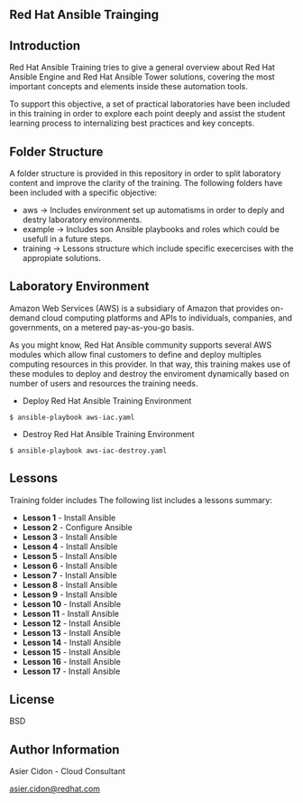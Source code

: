 Red Hat Ansible Trainging
---------------------------

Introduction 
--------------

Red Hat Ansible Training tries to give a general overview about Red Hat Ansible Engine and Red Hat Ansible Tower solutions, covering the most important concepts and elements inside these automation tools.

To support this objective, a set of practical laboratories have been included in this training in order to explore each point deeply and assist the student learning process to internalizing best practices and key concepts.

Folder Structure 
-----------------

A folder structure is provided in this repository in order to split laboratory content and improve the clarity of the training. The following folders have been included with a specific objective:

* aws -> Includes environment set up automatisms in order to deply and destry laboratory environments.
* example -> Includes son Ansible playbooks and roles which could be usefull in a future steps.
* training -> Lessons structure which include specific execercises with the appropiate solutions.

Laboratory Environment
------------------------

Amazon Web Services (AWS) is a subsidiary of Amazon that provides on-demand cloud computing platforms and APIs to individuals, companies, and governments, on a metered pay-as-you-go basis.

As you might know, Red Hat Ansible community supports several AWS modules which allow final customers to define and deploy multiples computing resources in this provider. In that way, this training makes use of these modules to deploy and destroy the enviroment dynamically based on number of users and resources the training needs.

* Deploy Red Hat Ansible Training Environment
```
$ ansible-playbook aws-iac.yaml
```

* Destroy Red Hat Ansible Training Environment
```
$ ansible-playbook aws-iac-destroy.yaml 
```

Lessons 
---------

Training folder includes The following list includes a lessons summary:

* **Lesson 1** - Install Ansible
* **Lesson 2** - Configure Ansible
* **Lesson 3** - Install Ansible
* **Lesson 4** - Install Ansible
* **Lesson 5** - Install Ansible
* **Lesson 6** - Install Ansible
* **Lesson 7** - Install Ansible
* **Lesson 8** - Install Ansible
* **Lesson 9** - Install Ansible
* **Lesson 10** - Install Ansible
* **Lesson 11** - Install Ansible
* **Lesson 12** - Install Ansible
* **Lesson 13** - Install Ansible
* **Lesson 14** - Install Ansible
* **Lesson 15** - Install Ansible
* **Lesson 16** - Install Ansible
* **Lesson 17** - Install Ansible


License
-------

BSD

Author Information
------------------

 Asier Cidon - Cloud Consultant

 asier.cidon@redhat.com
   
